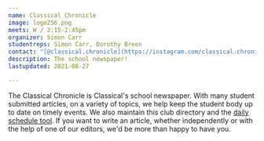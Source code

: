```yaml
---
name: Classical Chronicle
image: logo256.png
meets: W / 2:15-2:45pm
organizer: Simon Carr
studentreps: Simon Carr, Dorothy Breen
contact: "[@classical.chronicle](https://instagram.com/classical.chronicle) on Instagram"
description: The school newspaper!
lastupdated: 2021-08-27

---
```

The Classical Chronicle is Classical's school newspaper. With many student submitted articles, on a variety of topics, we help keep the student body up to date on timely events. We also maintain this club directory and the [daily schedule tool](/schedule/). If you want to write an article, whether independently or with the help of one of our editors, we'd be more than happy to have you.